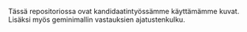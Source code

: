 Tässä repositoriossa ovat kandidaatintyössämme käyttämämme kuvat. Lisäksi myös geminimallin vastauksien ajatustenkulku.
